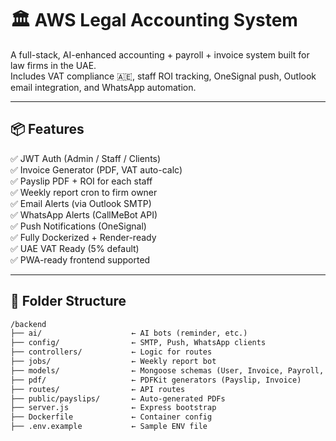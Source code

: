 # 🏛️ AWS Legal Accounting System

A full-stack, AI-enhanced accounting + payroll + invoice system built for law firms in the UAE.  
Includes VAT compliance 🇦🇪, staff ROI tracking, OneSignal push, Outlook email integration, and WhatsApp automation.

---

## 📦 Features

✅ JWT Auth (Admin / Staff / Clients)  
✅ Invoice Generator (PDF, VAT auto-calc)  
✅ Payslip PDF + ROI for each staff  
✅ Weekly report cron to firm owner  
✅ Email Alerts (via Outlook SMTP)  
✅ WhatsApp Alerts (CallMeBot API)  
✅ Push Notifications (OneSignal)  
✅ Fully Dockerized + Render-ready  
✅ UAE VAT Ready (5% default)  
✅ PWA-ready frontend supported

---

## 🧱 Folder Structure

```txt
/backend
├── ai/                    ← AI bots (reminder, etc.)
├── config/                ← SMTP, Push, WhatsApp clients
├── controllers/           ← Logic for routes
├── jobs/                  ← Weekly report bot
├── models/                ← Mongoose schemas (User, Invoice, Payroll, etc.)
├── pdf/                   ← PDFKit generators (Payslip, Invoice)
├── routes/                ← API routes
├── public/payslips/       ← Auto-generated PDFs
├── server.js              ← Express bootstrap
├── Dockerfile             ← Container config
├── .env.example           ← Sample ENV file
